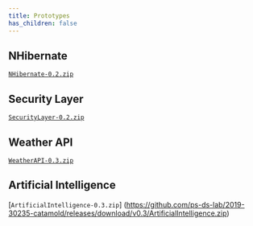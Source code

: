 ```yaml
---
title: Prototypes
has_children: false
---
```


## NHibernate
[`NHibernate-0.2.zip`](https://github.com/ps-ds-lab/2019-30235-catamold/releases/download/v0.2/NHibernate.zip)

## Security Layer
[`SecurityLayer-0.2.zip`](https://github.com/ps-ds-lab/2019-30235-catamold/releases/download/v0.2/SecurityLayer.zip)

## Weather API
[`WeatherAPI-0.3.zip`](https://github.com/ps-ds-lab/2019-30235-catamold/releases/download/v0.3/WeatherAPI.zip)

## Artificial Intelligence
[`ArtificialIntelligence-0.3.zip`]
(https://github.com/ps-ds-lab/2019-30235-catamold/releases/download/v0.3/ArtificialIntelligence.zip)